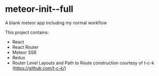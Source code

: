 # meteor-init--full
A blank meteor app including my normal workflow

This project contains: 
* React
* React Router
* Meteor SSR
* Redux
* Router Level Layouts and Path to Route construction courtesy of t-c-k (https://github.com/t-c-k/)
